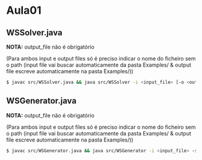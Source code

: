 # Aula01

## WSSolver.java
**NOTA:** output_file não é obrigatório

(Para ambos input e output files só é preciso indicar o nome do ficheiro sem o path (input file vai buscar automaticamente da pasta Examples/ & output file escreve automaticamente na pasta Examples/))

```bash
$ javac src/WSSolver.java && java src/WSSolver -i <input_file> [-o <output_file>]
```
  
## WSGenerator.java
**NOTA:** output_file não é obrigatório

(Para ambos input e output files só é preciso indicar o nome do ficheiro sem o path (input file vai buscar automaticamente da pasta Examples/ & output file escreve automaticamente na pasta Examples/))

```bash
$ javac src/WSGenerator.java && java src/WSGenerator -i <input_file> -s <size> [-o <output_file>]
```
